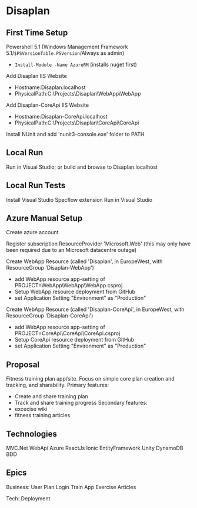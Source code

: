 Disaplan
========

First Time Setup
----------------

Powershell 5.1 (Windows Management Framework 5.1/`$PSVersionTable.PSVersion`/Always as admin) 
- `Install-Module -Name AzureRM` (installs nuget first)

Add Disaplan IIS Website
- Hostname:Disaplan.localhost
- PhysicalPath:C:\Projects\Disaplan\WebApp\WebApp

Add Disaplan-CoreApi IIS Website
- Hostname:Disaplan-CoreApi.localhost
- PhysicalPath:C:\Projects\Disaplan\CoreApi\CoreApi

Install NUnit and add 'nunit3-console.exe' folder to PATH

Local Run
---------

Run in Visual Studio; or build and browse to Disaplan.localhost

Local Run Tests
---------------

Install Visual Studio Specflow extension
Run in Visual Studio

Azure Manual Setup
------------------

Create azure account

Register subscription ResourceProvider 'Microsoft.Web' (this may only have been required due to an Microsoft datacentre outage)

Create WebApp Resource (called 'Disaplan', in EuropeWest, with ResourceGroup 'Disaplan-WebApp')
- add WebApp resource app-setting of PROJECT=WebApp\WebApp\WebApp.csproj
- Setup WebApp resource deployment from GitHub
- set Application Setting "Environment" as "Production"

Create WebApp Resource (called 'Disaplan-CoreApi', in EuropeWest, with ResourceGroup 'Disaplan-CoreApi')
- add WebApp resource app-setting of PROJECT=CoreApi\CoreApi\CoreApi.csproj
- Setup CoreApi resource deployment from GitHub
- set Application Setting "Environment" as "Production"

Proposal
--------
Fitness training plan app/site.
Focus on simple core plan creation and tracking, and sharability.
Primary features:
- Create and share training plan
- Track and share training progress
Secondary features:
- excecise wiki
- fitness training articles

Technologies
------------
MVC.Net
WebApi
Azure
ReactJs
Ionic
EntityFramework
Unity
DynamoDB
BDD

Epics
-----
Business:
User 
Plan
Login
Train
App
Exercise
Articles

Tech:
Deployment
